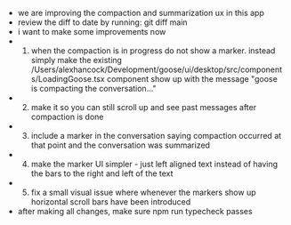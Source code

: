 * we are improving the compaction and summarization ux in this app
* review the diff to date by running: git diff main
* i want to make some improvements now
* 1) when the compaction is in progress do not show a marker. instead simply make the existing /Users/alexhancock/Development/goose/ui/desktop/src/components/LoadingGoose.tsx component show up with the message "goose is compacting the conversation..."
* 2) make it so you can still scroll up and see past messages after compaction is done
* 3) include a marker in the conversation saying compaction occurred at that point and the conversation was summarized
* 4) make the marker UI simpler - just left aligned text instead of having the bars to the right and left of the text
* 5) fix a small visual issue where whenever the markers show up horizontal scroll bars have been introduced
* after making all changes, make sure npm run typecheck passes
